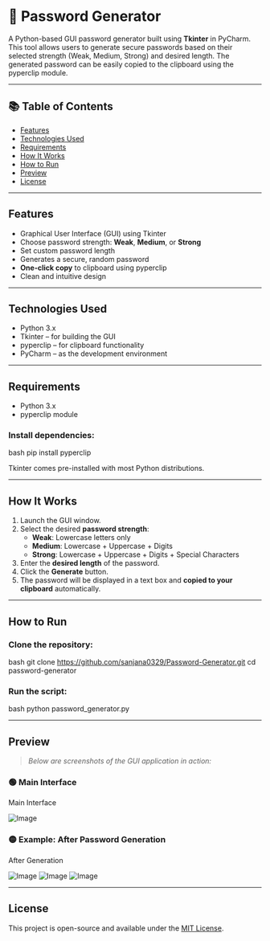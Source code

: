 
# 🔐 Password Generator

A Python-based GUI password generator built using **Tkinter** in PyCharm. This tool allows users to generate secure passwords based on their selected strength (Weak, Medium, Strong) and desired length. The generated password can be easily copied to the clipboard using the pyperclip module.

---
## 📚 Table of Contents

- [Features](#features)
- [Technologies Used](#technologies-used)
- [Requirements](#requirements)
- [How It Works](#how-it-works)
- [How to Run](#how-to-run)
- [Preview](#preview)
- [License](#license)
---

## Features

- Graphical User Interface (GUI) using Tkinter
- Choose password strength: **Weak**, **Medium**, or **Strong**
- Set custom password length
- Generates a secure, random password
- **One-click copy** to clipboard using pyperclip
- Clean and intuitive design

---

## Technologies Used

- Python 3.x
- Tkinter – for building the GUI
- pyperclip – for clipboard functionality
- PyCharm – as the development environment

---

##  Requirements

- Python 3.x
- pyperclip module

### Install dependencies:

bash
pip install pyperclip


Tkinter comes pre-installed with most Python distributions.

---

##  How It Works

1. Launch the GUI window.
2. Select the desired **password strength**:
   - **Weak**: Lowercase letters only
   - **Medium**: Lowercase + Uppercase + Digits
   - **Strong**: Lowercase + Uppercase + Digits + Special Characters
3. Enter the **desired length** of the password.
4. Click the **Generate** button.
5. The password will be displayed in a text box and **copied to your clipboard** automatically.

---

##  How to Run

### Clone the repository:

bash
git clone https://github.com/sanjana0329/Password-Generator.git
cd password-generator


### Run the script:

bash
python password_generator.py


---

##  Preview

> _Below are screenshots of the GUI application in action:_

### 🟢 Main Interface
Main Interface

![Image](https://github.com/user-attachments/assets/5f6a6b93-2cdb-4efa-81b0-f7722c913763)

### 🟡 Example: After Password Generation

After Generation

![Image](https://github.com/user-attachments/assets/09367922-23a7-4e42-a7c5-5467de393c5e)
![Image](https://github.com/user-attachments/assets/7b176b03-1095-4e79-bbf1-5190b6324ca5)
![Image](https://github.com/user-attachments/assets/540db628-4ea8-474f-a4b6-846d94322ece)




---

##  License

This project is open-source and available under the [MIT License](LICENSE).
